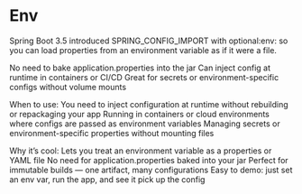# Env 

Spring Boot 3.5 introduced SPRING_CONFIG_IMPORT with optional:env: so you can load properties from an environment variable as if it were a file.

No need to bake application.properties into the jar
Can inject config at runtime in containers or CI/CD
Great for secrets or environment-specific configs without volume mounts


When to use:
You need to inject configuration at runtime without rebuilding or repackaging your app
Running in containers or cloud environments where configs are passed as environment variables
Managing secrets or environment-specific properties without mounting files

Why it’s cool:
Lets you treat an environment variable as a properties or YAML file
No need for application.properties baked into your jar
Perfect for immutable builds — one artifact, many configurations
Easy to demo: just set an env var, run the app, and see it pick up the config